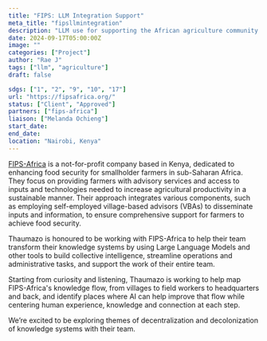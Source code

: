 ```yaml
---
title: "FIPS: LLM Integration Support"
meta_title: "fipsllmintegration"
description: "LLM use for supporting the African agriculture community."
date: 2024-09-17T05:00:00Z
image: ""
categories: ["Project"]
author: "Rae J"
tags: ["llm", "agriculture"]
draft: false

sdgs: ["1", "2", "9", "10", "17"]
url: "https://fipsafrica.org/"
status: ["Client", "Approved"]
partners: ["fips-africa"]
liaison: ["Melanda Ochieng"]
start_date:
end_date:
location: "Nairobi, Kenya"
---
```


[FIPS-Africa](https://fipsafrica.org/) is a not-for-profit company based in Kenya, dedicated to enhancing food security for smallholder farmers in sub-Saharan Africa. They focus on providing farmers with advisory services and access to inputs and technologies needed to increase agricultural productivity in a sustainable manner. Their approach integrates various components, such as employing self-employed village-based advisors (VBAs) to disseminate inputs and information, to ensure comprehensive support for farmers to achieve food security.

Thaumazo is honoured to be working with FIPS-Africa to help their team transform their knowledge systems by using Large Language Models and other tools to build collective intelligence, streamline operations and administrative tasks, and support the work of their entire team.

Starting from curiosity and listening, Thaumazo is working to help map FIPS-Africa's knowledge flow, from villages to field workers to headquarters and back, and identify places where AI can help improve that flow while centering human experience, knowledge and connection at each step.

We’re excited to be exploring themes of decentralization and decolonization of knowledge systems with their team.
